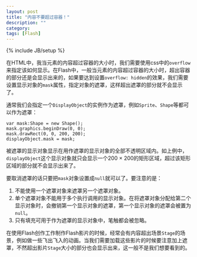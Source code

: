 ```yaml
---
layout: post
title: "内容不要超过容器！"
description: ""
category: 
tags: [Flash]
---
```

{% include JB/setup %}

在HTML中，我当元素的内容超过容器的大小时，我们需要使用css中的`overflow`来指定该如何显示。在Flash中，一般当元素的内容超过容器的大小时，超出容器的部分还是会显示出来的，如果要达到设置`overflow: hidden`的效果，我们需要设置显示对象的`mask`属性，指定对象的遮罩，这样超出遮罩的部分就不会显示了。

通常我们会指定一个`DisplayObject`的实例作为遮罩，例如`Sprite`、`Shape`等都可以作为遮罩：

    var mask:Shape = new Shape();
    mask.graphics.beginDraw(0, 0);
    mask.drawRect(0, 0, 200, 200);
    displayObject.mask = mask;

被遮罩的显示对象显示在用作遮罩的显示对象的全部不透明区域内。如上例中，`displayObject`这个显示对象就只会显示一个200 × 200的矩形区域，超过该矩形区域的部分就不会显示出来了。

要取消遮罩的话只要把`mask`对象设置成`null`就可以了。要注意的是：

1. 不能使用一个遮罩对象来遮罩另一个遮罩对象。
2. 单个遮罩对象不能用于多个执行调用的显示对象。在将遮罩对象分配给第二个显示对象时，会撤销第一个显示对象的遮罩，第一个显示对象的遮罩会被置为`null`。
3. 只有填充可用于作为遮罩的显示对象中，笔触都会被忽略。

在使用Flash创作工作制作Flash影片的时候，经常会有内容超出场景`Stage`的场景，例如做一些飞出飞入的动画。当我们需要加载这些影片的时候要注意加上遮罩，不然超出影片`Stage`大小的部分也会显示出来，这一般不是我们想要看到的。
